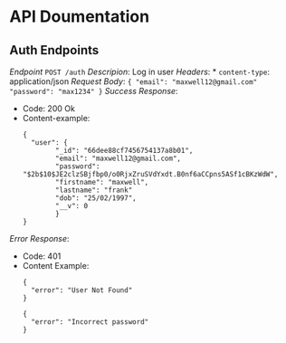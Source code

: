 # API Doumentation


## Auth Endpoints

*Endpoint* `POST /auth`
*Descripion*: Log in user
*Headers*:
    * `content-type`: application/json
*Request Body*:
    ```
    {
      "email": "maxwell12@gmail.com"
      "password": "max1234"
    }
    ```
*Success Response*:
  * Code: 200 Ok
  * Content-example:
      ```
      {
        "user": {
              "_id": "66dee88cf7456754137a8b01",
              "email": "maxwell12@gmail.com",
              "password": "$2b$10$JE2clzSBjfbp0/o0RjxZruSVdYxdt.B0nf6aCCpns5ASf1cBKzWdW",
              "firstname": "maxwell",
              "lastname": "frank"
              "dob": "25/02/1997",
              "__v": 0
              }
      }
      ```
*Error Response*:
* Code: 401
* Content Example:
    ```
    {
      "error": "User Not Found"
    }
    ```
    ```
    {
      "error": "Incorrect password"
    }
    ```
